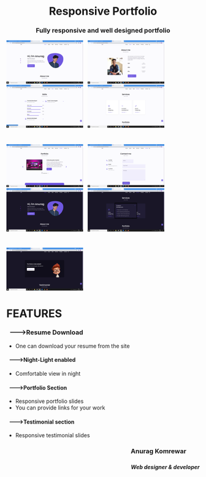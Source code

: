 # <h1 align = "center">Responsive Portfolio</h1>
### <h3 align= "center">Fully responsive and well designed portfolio</h1>
<img src="img/Screenshot (65).png" width="200"> &nbsp; <img src="img/Screenshot (66).png" width="200"> &nbsp; <img src="img/Screenshot (67).png" width="200"> &nbsp; <img src="img/Screenshot (68).png" width="200"> &nbsp; 
#
<img src="img/Screenshot (69).png" width="200"> &nbsp; <img src="img/Screenshot (70).png" width="200"> &nbsp; <img src="img/Screenshot (71).png" width="200"> &nbsp; <img src="img/Screenshot (72).png" width="200"> &nbsp; 
#
<img src="img/Screenshot (73).png" width="200"> &nbsp;  
# FEATURES

### &nbsp;  --->Resume Download
* One can download your resume from the site

#### &nbsp; --->Night-Light enabled
* Comfortable view in night
#### &nbsp; --->Portfolio Section
* Responsive portfolio slides
* You can provide links for your work


#### &nbsp; --->Testimonial section
* Responsive testimonial slides


### <h3 align="right">Anurag Komrewar &nbsp;&nbsp;&nbsp;&nbsp;&nbsp;&nbsp;&nbsp;&nbsp;</h5>
### <h5 align="right">Web designer & developer</h5>
